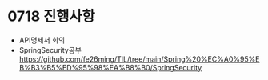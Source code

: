 # 0718 진행사항
- API명세서 회의
- SpringSecurity공부
	https://github.com/fe26ming/TIL/tree/main/Spring%20%EC%A0%95%EB%B3%B5%ED%95%98%EA%B8%B0/SpringSecurity
